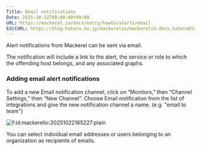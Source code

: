 ```yaml
---
Title: Email notifications
Date: 2025-10-22T00:00:00+09:00
URL: https://mackerel.io/docs/entry/howto/alerts/email
EditURL: https://blog.hatena.ne.jp/mackerelio/mackerelio-docs.hatenablog.mackerel.io/atom/entry/6802888565297598897
---
```


Alert notifications from Mackerel can be sent via email.

The notification will include a link to the alert, the service or role to which the offending host belongs, and any associated graphs.

### Adding email alert notifications

To add a new Email notification channel, click on “Monitors,” then “Channel Settings,” then “New Channel”. Choose Email notification from the list of integrations and give the new notification channel a name. (e.g. "email to team")

<p><span itemscope itemtype="http://schema.org/Photograph"><img src="https://cdn-ak.f.st-hatena.com/images/fotolife/m/mackerelio/20251022/20251022165227.png" alt="f:id:mackerelio:20251022165227:plain" title="f:id:mackerelio:20251022165227:plain" class="hatena-fotolife" itemprop="image"></span></p>

You can select individual email addresses or users belonging to an organization as recipients of emails.
